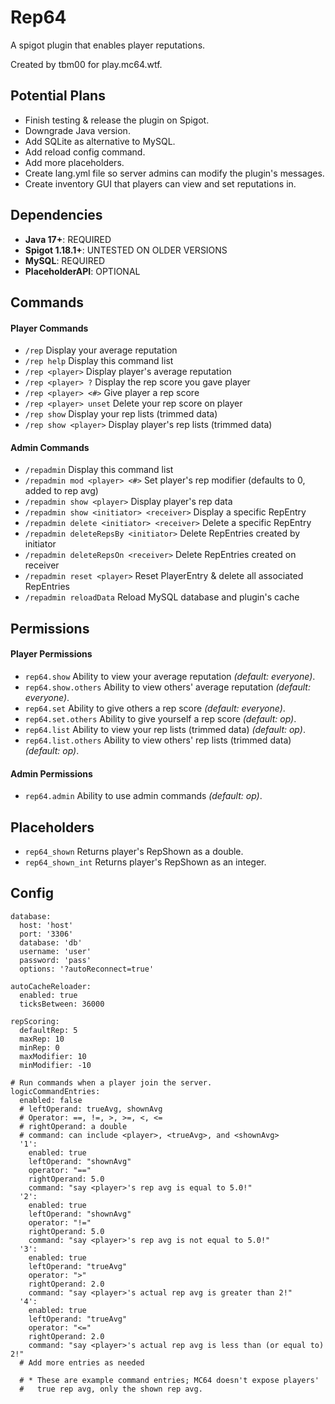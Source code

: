# Rep64
A spigot plugin that enables player reputations.

Created by tbm00 for play.mc64.wtf.

## Potential Plans
- Finish testing & release the plugin on Spigot.
- Downgrade Java version.
- Add SQLite as alternative to MySQL.
- Add reload config command.
- Add more placeholders.
- Create lang.yml file so server admins can modify the plugin's messages.
- Create inventory GUI that players can view and set reputations in.

## Dependencies
- **Java 17+**: REQUIRED
- **Spigot 1.18.1+**: UNTESTED ON OLDER VERSIONS
- **MySQL**: REQUIRED
- **PlaceholderAPI**: OPTIONAL

## Commands
#### Player Commands
- `/rep` Display your average reputation
- `/rep help` Display this command list
- `/rep <player>` Display player's average reputation
- `/rep <player> ?` Display the rep score you gave player
- `/rep <player> <#>` Give player a rep score
- `/rep <player> unset` Delete your rep score on player
- `/rep show` Display your rep lists (trimmed data)
- `/rep show <player>` Display player's rep lists (trimmed data)

#### Admin Commands
- `/repadmin` Display this command list
- `/repadmin mod <player> <#>` Set player's rep modifier (defaults to 0, added to rep avg)
- `/repadmin show <player>` Display player's rep data
- `/repadmin show <initiator> <receiver>` Display a specific RepEntry
- `/repadmin delete <initiator> <receiver>` Delete a specific RepEntry
- `/repadmin deleteRepsBy <initiator>` Delete RepEntries created by initiator
- `/repadmin deleteRepsOn <receiver>` Delete RepEntries created on receiver
- `/repadmin reset <player>` Reset PlayerEntry & delete all associated RepEntries
- `/repadmin reloadData` Reload MySQL database and plugin's cache

## Permissions
#### Player Permissions
- `rep64.show` Ability to view your average reputation *(default: everyone)*.
- `rep64.show.others` Ability to view others' average reputation *(default: everyone)*.
- `rep64.set` Ability to give others a rep score *(default: everyone)*.
- `rep64.set.others` Ability to give yourself a rep score *(default: op)*. 
- `rep64.list` Ability to view your rep lists (trimmed data) *(default: op)*.
- `rep64.list.others` Ability to view others' rep lists (trimmed data) *(default: op)*.

#### Admin Permissions
- `rep64.admin` Ability to use admin commands *(default: op)*.

## Placeholders
- `rep64_shown` Returns player's RepShown as a double.
- `rep64_shown_int` Returns player's RepShown as an integer.

## Config
```
database:
  host: 'host'
  port: '3306'
  database: 'db'
  username: 'user'
  password: 'pass'
  options: '?autoReconnect=true'

autoCacheReloader:
  enabled: true
  ticksBetween: 36000

repScoring:
  defaultRep: 5
  maxRep: 10
  minRep: 0
  maxModifier: 10
  minModifier: -10

# Run commands when a player join the server.
logicCommandEntries:
  enabled: false
  # leftOperand: trueAvg, shownAvg
  # Operator: ==, !=, >, >=, <, <=
  # rightOperand: a double
  # command: can include <player>, <trueAvg>, and <shownAvg>
  '1':
    enabled: true
    leftOperand: "shownAvg"
    operator: "=="
    rightOperand: 5.0
    command: "say <player>'s rep avg is equal to 5.0!"
  '2':
    enabled: true
    leftOperand: "shownAvg"
    operator: "!="
    rightOperand: 5.0
    command: "say <player>'s rep avg is not equal to 5.0!"
  '3':
    enabled: true
    leftOperand: "trueAvg"
    operator: ">"
    rightOperand: 2.0
    command: "say <player>'s actual rep avg is greater than 2!"
  '4':
    enabled: true
    leftOperand: "trueAvg"
    operator: "<="
    rightOperand: 2.0
    command: "say <player>'s actual rep avg is less than (or equal to) 2!"
  # Add more entries as needed

  # * These are example command entries; MC64 doesn't expose players'
  #   true rep avg, only the shown rep avg.
```
